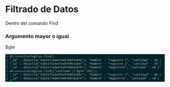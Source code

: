 # Filtrado de Datos

Dentro del comando Find

### Argumento mayor o igual

$gte

![](.gitbook/assets/imagen.png)
